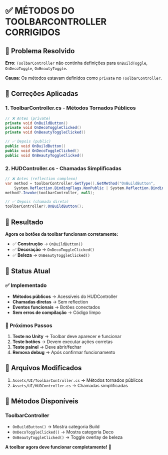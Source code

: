 # ✅ MÉTODOS DO TOOLBARCONTROLLER CORRIGIDOS

## 🎯 **Problema Resolvido**

**Erro**: `ToolbarController` não continha definições para `OnBuildToggle`, `OnDecoToggle`, `OnBeautyToggle`.

**Causa**: Os métodos estavam definidos como `private` no `ToolbarController`.

## 🔧 **Correções Aplicadas**

### **1. ToolbarController.cs - Métodos Tornados Públicos**
```csharp
// ❌ Antes (private)
private void OnBuildButton()
private void OnDecoToggleClicked()
private void OnBeautyToggleClicked()

// ✅ Depois (public)
public void OnBuildButton()
public void OnDecoToggleClicked()
public void OnBeautyToggleClicked()
```

### **2. HUDController.cs - Chamadas Simplificadas**
```csharp
// ❌ Antes (reflection complexo)
var method = toolbarController.GetType().GetMethod("OnBuildButton", 
    System.Reflection.BindingFlags.NonPublic | System.Reflection.BindingFlags.Instance);
method?.Invoke(toolbarController, null);

// ✅ Depois (chamada direta)
toolbarController?.OnBuildButton();
```

## 🎉 **Resultado**

**Agora os botões da toolbar funcionam corretamente:**
- ✅ **Construção** → `OnBuildButton()`
- ✅ **Decoração** → `OnDecoToggleClicked()`
- ✅ **Beleza** → `OnBeautyToggleClicked()`

## 🚀 **Status Atual**

### **✅ Implementado**
- **Métodos públicos** → Acessíveis do HUDController
- **Chamadas diretas** → Sem reflection
- **Eventos funcionais** → Botões conectados
- **Sem erros de compilação** → Código limpo

### **🔄 Próximos Passos**
1. **Teste no Unity** → Toolbar deve aparecer e funcionar
2. **Teste botões** → Devem executar ações corretas
3. **Teste painel** → Deve abrir/fechar
4. **Remova debug** → Após confirmar funcionamento

## 📁 **Arquivos Modificados**

1. `Assets/UI/ToolbarController.cs` → Métodos tornados públicos
2. `Assets/UI/HUDController.cs` → Chamadas simplificadas

## 🎯 **Métodos Disponíveis**

### **ToolbarController**
- `OnBuildButton()` → Mostra categoria Build
- `OnDecoToggleClicked()` → Mostra categoria Deco
- `OnBeautyToggleClicked()` → Toggle overlay de beleza

**A toolbar agora deve funcionar completamente!** 🚀

